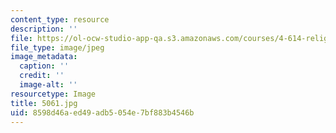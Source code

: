 ```yaml
---
content_type: resource
description: ''
file: https://ol-ocw-studio-app-qa.s3.amazonaws.com/courses/4-614-religious-architecture-and-islamic-cultures-fall-2002/8598d46aed49adb5054e7bf883b4546b_5061.jpg
file_type: image/jpeg
image_metadata:
  caption: ''
  credit: ''
  image-alt: ''
resourcetype: Image
title: 5061.jpg
uid: 8598d46a-ed49-adb5-054e-7bf883b4546b
---
```

